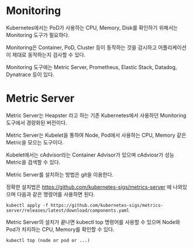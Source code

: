 # Monitoring

Kubernetes에서는 PoD가 사용하는 CPU, Memory, Disk를 확인하기 위해서는 Monitoring 도구가 필요하다.

Monitoring은 Container, PoD, Cluster 등이 동작하는 것을 감시하고 어플리케이션이 제대로 동작하는지 검사할 수 있다.

Monitoring 도구에는 Metric Server, Prometheus, Elastic Stack, Datadog, Dynatrace 등이 있다.

# Metric Server

Metric Server는 Heapster 라고 하는 기존 Kubernetes에서 사용하던 Monitoring 도구에서 경량화된 버전이다.

Metric Server는 Kubelet을 통하여 Node, Pod에서 사용하는 CPU, Memory 같은 Metric을 모으는 도구이다.

Kubelet에서는 cAdvisor라는 Container Advisor가 있으며 cAdviosr가 성능 Metric을 검색할 수 있다.

Metric Server를 설치하는 방법은 git을 이용한다.

정확한 설치법은 https://github.com/kubernetes-sigs/metrics-server 에 나와있으며 다음과 같은 명령어를 사용하면 된다.

```
kubectl apply -f https://github.com/kubernetes-sigs/metrics-server/releases/latest/download/components.yaml 
```

Metric Server의 설치가 끝나면 kubectl top 명령어를 사용할 수 있으며 Node와 Pod가 차지하는 CPU, Memory를 확인할 수 있다.

```
kubectl top (node or pod or ...)
```
